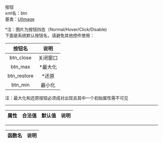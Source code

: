 按钮  
xml名：btn  
基类：[UIImage](UIImage.md)

*注：图片为按钮四态（Normal/Hover/Click/Disable)  
下面是系统默认按钮名，请避免其他控件使用：

|按钮名|说明|
| :---: | :---: |
|btn_close|关闭窗口|
|btn_max|*最大化|
|btn_restore|*还原|
|btn_min|最小化|
注：最大化和还原按钮必须成对出现且其中一个初始属性需不可见

* * * * *

|属性|合法值|默认值|说明|
| :---: | :---: | :---: | :---: |

* * * * *

|函数名|说明|
| :---: | :---: |

